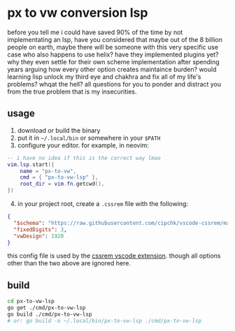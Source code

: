 # px to vw conversion lsp
before you tell me i could have saved 90% of the time by not implementating an lsp, have you considered that maybe out of the 8 billion people on earth, maybe there will be someone with this very specific use case who also happens to use helix? have they implemented plugins yet? why they even settle for their own scheme implementation after spending years arguing how every other option creates maintaince burden? would learning lisp unlock my third eye and chakhra and fix all of my life's problems? whqat the hell? all questions for you to ponder and distract you from the true problem that is my insecurities.

## usage
1. download or build the binary
2. put it in `~/.local/bin` or somewhere in your `$PATH`
3. configure your editor. for example, in neovim:

```lua
-- i have no idea if this is the correct way lmao
vim.lsp.start({
	name = "px-to-vw",
	cmd = { "px-to-vw-lsp" },
	root_dir = vim.fn.getcwd(),
})
```

4. in your project root, create a `.cssrem` file with the following:

```json
{
  "$schema": "https://raw.githubusercontent.com/cipchk/vscode-cssrem/master/schema.json",
  "fixedDigits": 3,
  "vwDesign": 1920
}
```

this config file is used by the [cssrem vscode extension](https://marketplace.visualstudio.com/items?itemName=cipchk.cssrem). though all options other than the two above are ignored here.

## build
```sh
cd px-to-vw-lsp
go get ./cmd/px-to-vw-lsp
go build ./cmd/px-to-vw-lsp
# or: go build -o ~/.local/bin/px-to-vw-lsp ./cmd/px-to-vw-lsp
```


